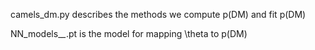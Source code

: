camels_dm.py describes the methods we compute p(DM) and fit p(DM) 

NN_models_*_*.pt is the model for mapping \theta to p(DM) 
